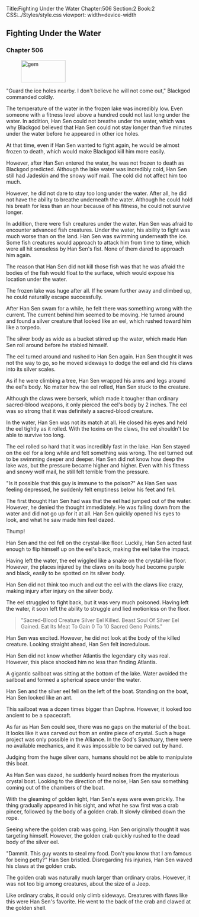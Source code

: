 Title:Fighting Under the Water 
Chapter:506 
Section:2 
Book:2 
CSS:../Styles/style.css 
viewport: width=device-width
  
## Fighting Under the Water
### Chapter 506 
<figure>
	<img src="../Images/gem.gif" alt="gem" id="gem" width="120" height="60" />
</figure>
  

  
  "Guard the ice holes nearby. I don't believe he will not come out," Blackgod commanded coldly.

The temperature of the water in the frozen lake was incredibly low. Even someone with a fitness level above a hundred could not last long under the water. In addition, Han Sen could not breathe under the water, which was why Blackgod believed that Han Sen could not stay longer than five minutes under the water before he appeared in other ice holes.

At that time, even if Han Sen wanted to fight again, he would be almost frozen to death, which would make Blackgod kill him more easily.

However, after Han Sen entered the water, he was not frozen to death as Blackgod predicted. Although the lake water was incredibly cold, Han Sen still had Jadeskin and the snowy wolf mail. The cold did not affect him too much.

However, he did not dare to stay too long under the water. After all, he did not have the ability to breathe underneath the water. Although he could hold his breath for less than an hour because of his fitness, he could not survive longer.

In addition, there were fish creatures under the water. Han Sen was afraid to encounter advanced fish creatures. Under the water, his ability to fight was much worse than on the land. Han Sen was swimming underneath the ice. Some fish creatures would approach to attack him from time to time, which were all hit senseless by Han Sen's fist. None of them dared to approach him again.

The reason that Han Sen did not kill those fish was that he was afraid the bodies of the fish would float to the surface, which would expose his location under the water.

The frozen lake was huge after all. If he swam further away and climbed up, he could naturally escape successfully.

After Han Sen swam for a while, he felt there was something wrong with the current. The current behind him seemed to be moving. He turned around and found a silver creature that looked like an eel, which rushed toward him like a torpedo.

The silver body as wide as a bucket stirred up the water, which made Han Sen roll around before he stabled himself.

The eel turned around and rushed to Han Sen again. Han Sen thought it was not the way to go, so he moved sideways to dodge the eel and did his claws into its silver scales.

As if he were climbing a tree, Han Sen wrapped his arms and legs around the eel's body. No matter how the eel rolled, Han Sen stuck to the creature.

Although the claws were berserk, which made it tougher than ordinary sacred-blood weapons, it only pierced the eel's body by 2 inches. The eel was so strong that it was definitely a sacred-blood creature.

In the water, Han Sen was not its match at all. He closed his eyes and held the eel tightly as it rolled. With the toxins on the claws, the eel shouldn't be able to survive too long.

The eel rolled so hard that it was incredibly fast in the lake. Han Sen stayed on the eel for a long while and felt something was wrong. The eel turned out to be swimming deeper and deeper. Han Sen did not know how deep the lake was, but the pressure became higher and higher. Even with his fitness and snowy wolf mail, he still felt terrible from the pressure.

"Is it possible that this guy is immune to the poison?" As Han Sen was feeling depressed, he suddenly felt emptiness below his feet and fell.

The first thought Han Sen had was that the eel had jumped out of the water. However, he denied the thought immediately. He was falling down from the water and did not go up for it at all. Han Sen quickly opened his eyes to look, and what he saw made him feel dazed.

Thump!

Han Sen and the eel fell on the crystal-like floor. Luckily, Han Sen acted fast enough to flip himself up on the eel's back, making the eel take the impact.

Having left the water, the eel wiggled like a snake on the crystal-like floor. However, the places injured by the claws on its body had become purple and black, easily to be spotted on its silver body.

Han Sen did not think too much and cut the eel with the claws like crazy, making injury after injury on the silver body.

The eel struggled to fight back, but it was very much poisoned. Having left the water, it soon left the ability to struggle and lied motionless on the floor.

> "Sacred-Blood Creature Silver Eel Killed. Beast Soul Of Silver Eel Gained. Eat Its Meat To Gain 0 To 10 Sacred Geno Points."

Han Sen was excited. However, he did not look at the body of the killed creature. Looking straight ahead, Han Sen felt incredulous.

Han Sen did not know whether Atlantis the legendary city was real. However, this place shocked him no less than finding Atlantis.

A gigantic sailboat was sitting at the bottom of the lake. Water avoided the sailboat and formed a spherical space under the water.

Han Sen and the silver eel fell on the left of the boat. Standing on the boat, Han Sen looked like an ant.

This sailboat was a dozen times bigger than Daphne. However, it looked too ancient to be a spacecraft.

As far as Han Sen could see, there was no gaps on the material of the boat. It looks like it was carved out from an entire piece of crystal. Such a huge project was only possible in the Alliance. In the God's Sanctuary, there were no available mechanics, and it was impossible to be carved out by hand.

Judging from the huge silver oars, humans should not be able to manipulate this boat.

As Han Sen was dazed, he suddenly heard noises from the mysterious crystal boat. Looking to the direction of the noise, Han Sen saw something coming out of the chambers of the boat.

With the gleaming of golden light, Han Sen's eyes were even prickly. The thing gradually appeared in his sight, and what he saw first was a crab pincer, followed by the body of a golden crab. It slowly climbed down the rope.

Seeing where the golden crab was going, Han Sen originally thought it was targeting himself. However, the golden crab quickly rushed to the dead body of the silver eel.

"Dammit. This guy wants to steal my food. Don't you know that I am famous for being petty?" Han Sen bristled. Disregarding his injuries, Han Sen waved his claws at the golden crab.

The golden crab was naturally much larger than ordinary crabs. However, it was not too big among creatures, about the size of a Jeep.

Like ordinary crabs, it could only climb sideways. Creatures with flaws like this were Han Sen's favorite. He went to the back of the crab and clawed at the golden shell.

